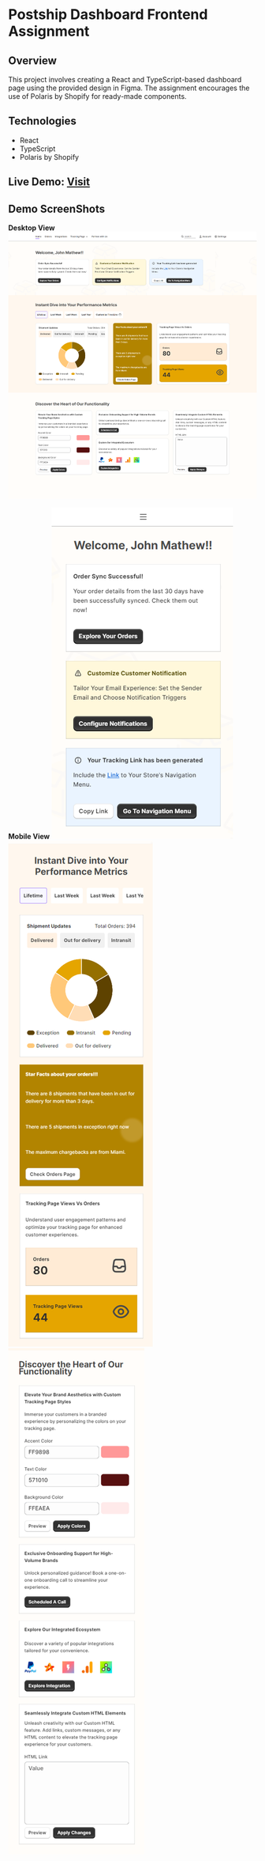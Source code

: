 # Postship Dashboard Frontend Assignment

## Overview

This project involves creating a React and TypeScript-based dashboard page using the provided design in Figma. The assignment encourages the use of Polaris by Shopify for ready-made components.

## Technologies

- React
- TypeScript
- Polaris by Shopify

## Live Demo: [Visit](https://postship-dashboard-ui.vercel.app)

## Demo ScreenShots
**Desktop View**
![Webpage UI](https://github.com/PranabKumarSahoo/instasell-frontend-assignment/blob/main/src/assets/assignment-ui.png)

**Mobile View**
![Mobile View - Hero](https://github.com/PranabKumarSahoo/instasell-frontend-assignment/blob/main/src/assets/HeroSectionSS.png)
![Mobile View - Perfomance](https://github.com/PranabKumarSahoo/instasell-frontend-assignment/blob/main/src/assets/PerformanceSectionSS.png)
![Mobile View - Functionality](https://github.com/PranabKumarSahoo/instasell-frontend-assignment/blob/main/src/assets/FunctionalitySectionSS.png)
